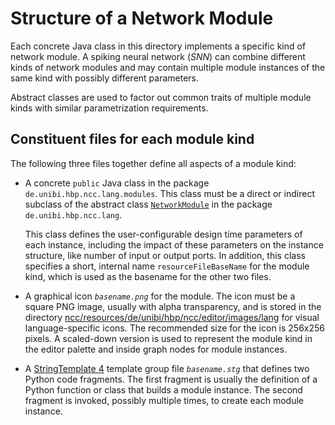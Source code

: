 # Structure of a Network Module

Each concrete Java class in this directory implements a specific kind of network module. A spiking neural network (*SNN*)
can combine different kinds of network modules and may contain multiple module instances of the same kind with
possibly different parameters.

Abstract classes are used to factor out common traits of multiple module kinds with similar parametrization
requirements.

## Constituent files for each module kind

The following three files together define all aspects of a module kind:

* A concrete `public` Java class in the package `de.unibi.hbp.ncc.lang.modules`. This class must be a direct
  or indirect subclass of the abstract class [`NetworkModule`](../NetworkModule.java)
  in the package `de.unibi.hbp.ncc.lang`.
  
  This class defines the user-configurable design time parameters of each instance, including the impact of these
  parameters on the instance structure, like number of input or output ports. In addition, this class specifies
  a short, internal name `resourceFileBaseName` for the module kind, which is used as the basename for the other
  two files.

* A graphical icon *`basename.png`* for the module. The icon must be a square PNG image, usually with alpha transparency, and
  is stored in the directory
  [ncc/resources/de/unibi/hbp/ncc/editor/images/lang](../../../../../../../resources/de/unibi/hbp/ncc/editor/images/lang)
  for visual language-specific icons. The recommended size for the icon is 256x256 pixels. A scaled-down version is
  used to represent the module kind in the editor palette and inside graph nodes for module instances.

* A [StringTemplate 4][ST4-Syntax] template group file *`basename.stg`* that defines two Python code fragments.
  The first fragment is usually the definition of a Python function or class that builds a module instance.
  The second fragment is invoked, possibly multiple times, to create each module instance.

[ST4-Syntax]: https://github.com/antlr/stringtemplate4/blob/master/doc/cheatsheet.md
